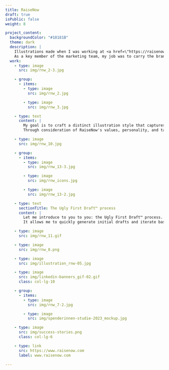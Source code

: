 ```yaml
---
title: RaiseNow
draft: true
isPublic: false
weight: 8

project_content:
  backgroundColor: "#18181B"
  theme: dark
  description: |
    Illustrations made when I was working at <a href=\"https://raisenow.com\" target=\"\_blank\">RaiseNow</a>. <br />
    As a key member of the marketing team, my job was to carry the brand's voice. I designed dozens of high‑quality assets, spanning diverse touchpoints, and ensured they were visually compelling, effective, and on‑brand, reflecting a deep understanding of our audience.
  work:
    - type: image
      src: img/rnw_2-3.jpg

    - group:
      - items:
        - type: image
          src: img/rnw_2.jpg

        - type: image
          src: img/rnw_3.jpg

    - type: text
      content: |
        My goal is to craft a distinct illustration style that captures the essence of the brand and differentiates it from competitors. <br />
        Through consideration of RaiseNow's values, personality, and target audience, I strive to create illustrations resonate with its audience on an emotional level.

    - type: image
      src: img/rnw_10.jpg

    - group:
      - items:
        - type: image
          src: img/rnw_13-3.jpg

        - type: image
          src: img/rnw_icons.jpg

        - type: image
          src: img/rnw_13-2.jpg

    - type: text
      sectionTitle: The Ugly First Draft™️ process
      content: |
        Let me introduce to you to you: the Ugly First Draft™️ process. <br />
        It allows me to quickly generate initial drafts and iterate based on feedback from team members. This approach helps me avoid getting lost in details early on and ensures that the big picture is well-defined before delving into finer details.

    - type: image
      src: img/rnw_11.gif

    - type: image
      src: img/rnw_8.png

    - type: image
      src: img/illustration_rnw-05.jpg

    - type: image
      src: img/linkedin-banners_gif-02.gif
      class: col-lg-10

    - group:
      - items:
        - type: image
          src: img/rnw_7-2.jpg

        - type: image
          src: img/spenderinnen-studie-2023_mockup.jpg

    - type: image
      src: img/success-stories.png
      class: col-lg-6

    - type: link
      src: https://www.raisenow.com
      label: www.raisenow.com

---
```

